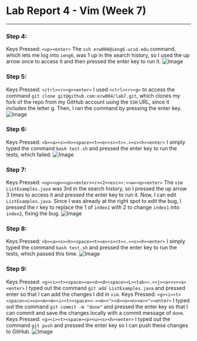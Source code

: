 # Lab Report 4 - Vim (Week 7)
---

### Step 4:
Keys Pressed: `<up><enter>` The `ssh erw004@ieng6.ucsd.edu` command, which lets me log into `ieng6`, was 1 up in the search history, so I used the up arrow once to access it and then pressed the enter key to run it.
![Image]()

### Step 5:
Keys Pressed: `<ctrl><r><g><enter>` I used `<ctrl><r><g>` to access the command `git clone git@github.com:erw004/lab7.git`, which clones my fork of the repo from my GitHub account using the `SSH` URL, since it includes the letter g. Then, I ran the command by pressing the enter key.
![Image]()

### Step 6:
Keys Pressed: `<b><a><s><h><space><t><e><s><t><.><s><h><enter>` I simply typed the command `bash test.sh` and pressed the enter key to run the tests, which failed.
![Image]()

### Step 7:
Keys Pressed: `<up><up><up><enter><r><2><esc><:><w><q><enter>` The `vim ListExamples.java` was 3rd in the search history, so I pressed the up arrow 3 times to access it and pressed the enter key to run it. Now, I can edit `ListExamples.java`. Since I was already at the right spot to edit the bug, I pressed the r key to replace the 1 of `index1` with 2 to change `index1` into `index2`, fixing the bug.
![Image]()

### Step 8:
Keys Pressed: `<b><a><s><h><space><t><e><s><t><.><s><h><enter>` I simply typed the command `bash test.sh` and pressed the enter key to run the tests, which passed this time.
![Image]()

### Step 9:
Keys Pressed: `<g><i><t><space><a><d><d><space><L><tab><.><j><a><v><a><enter>` I typed out the command `git add ListExamples.java` and pressed enter so that I can add the changes I did in `vim`.
Keys Pressed: `<g><i><t><space><c><o><m><m><i><t><space><-><m><"><d><o><n><e><"><enter>` I typed out the command `git commit -m "done"` and pressed the enter key so that I can commit and save the changes locally with a commit message of `done`.
Keys Pressed: `<g><i><t><space><p><u><s><h><enter>` I typed out the command `git push` and pressed the enter key so I can push these changes to GitHub.
![Image]()
